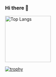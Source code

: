 ### Hi there 👋

<!--
**ganechi/ganechi** is a ✨ _special_ ✨ repository because its `README.md` (this file) appears on your GitHub profile.

Here are some ideas to get you started:

- 🔭 I’m currently working on ...
- 🌱 I’m currently learning ...
- 👯 I’m looking to collaborate on ...
- 🤔 I’m looking for help with ...
- 💬 Ask me about ...
- 📫 How to reach me: ...
- 😄 Pronouns: ...
- ⚡ Fun fact: ...
-->

<img alt="Top Langs" height="150px" src="https://github-readme-stats.vercel.app/api/top-langs/?username=ganechi&layout=compact&count_private=true&show_icons=true&theme=light" />

[![trophy](https://github-profile-trophy.vercel.app/?username=ganechi&theme=onedark&column=7
)](https://github.com/ryo-ma/github-profile-trophy)

